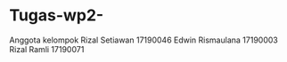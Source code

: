 # Tugas-wp2-
Anggota kelompok 
Rizal Setiawan 17190046 
Edwin Rismaulana 17190003 
Rizal Ramli 17190071
